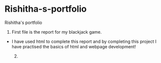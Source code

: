 # Rishitha-s-portfolio
Rishitha's portfolio
1. First file is the report for my blackjack game.
- I have used html to complete this report and by completing this project I have practised the basics of html and webpage development!

  2. 
